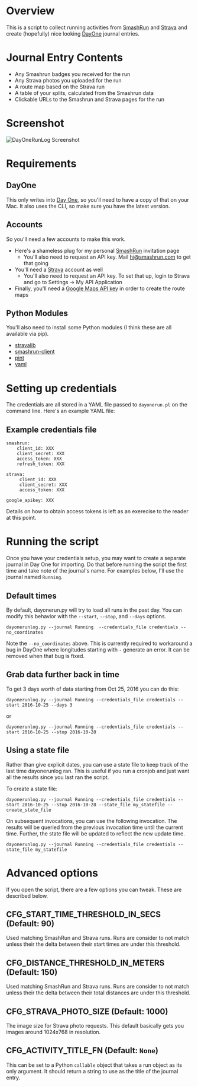 # Overview
This is a script to collect running activities from [SmashRun](http://smashrun.com) and [Strava](http://strava.com) and create (hopefully) nice looking [DayOne](http://dayoneapp.com) journal entries.

# Journal Entry Contents
   * Any Smashrun badges you received for the run
   * Any Strava photos you uploaded for the run
   * A route map based on the Strava run
   * A table of your splits, calculated from the Smashrun data
   * Clickable URLs to the Smashrun and Strava pages for the run

# Screenshot
![DayOneRunLog Screenshot](http://i.imgur.com/ZXqvu5D.png)

# Requirements
## DayOne
This only writes into [Day One](http://dayoneapp.com), so you'll need to have a copy of that on your Mac. It also uses the CLI, so make sure you have the latest version.

## Accounts
So you'll need a few accounts to make this work. 

   * Here's a shameless plug for my personal [SmashRun](http://smashrun.com/nall/invite) invitation page
      * You'll also need to request an API key. Mail [hi@smashrun.com](mailto:hi@smashrun.com) to get that going
   * You'll need a [Strava](http://www.strava.com) account as well
      * You'll also need to request an API key. To set that up, login to Strava and go to Settings -> My API Application
   * Finally, you'll need a [Google Maps API key](https://developers.google.com/maps/documentation/javascript/get-api-key) in order to create the route maps

## Python Modules
You'll also need to install some Python modules (I think these are all available via pip).

   * [stravalib](https://github.com/hozn/stravalib)
   * [smashrun-client](https://github.com/campbellr/smashrun-client)
   * [pint](https://github.com/hgrecco/pint)
   * [yaml](http://pyyaml.org/)

# Setting up credentials
The credentials are all stored in a YAML file passed to `dayonerun.pl` on the command line. Here's an example YAML file:

## Example credentials file
```
smashrun:
    client_id: XXX
    client_secret: XXX
    access_token: XXX
    refresh_token: XXX

strava:
     client_id: XXX
     client_secret: XXX
     access_token: XXX

google_apikey: XXX
```

Details on how to obtain access tokens is left as an exerecise to the reader at this point.

# Running the script
Once you have your credentials setup, you may want to create a separate journal in Day One for importing. Do that before running the script the first time and take note of the journal's name. For examples below, I'll use the journal named `Running`.

## Default times
By default, dayonerun.py will try to load all runs in the past day. You can modify this behavior with the `--start`, `--stop`, and `--days` options.

    dayonerunlog.py --journal Running  --credentials_file credentials --no_coordinates

Note the `--no_coordinates` above. This is currently required to workaround a bug in DayOne where longitudes starting with `-` generate an error. It can be removed when that bug is fixed.

## Grab data further back in time
To get 3 days worth of data starting from Oct 25, 2016 you can do this:

    dayonerunlog.py --journal Running --credentials_file credentials --start 2016-10-25 --days 3

or

    dayonerunlog.py --journal Running --credentials_file credentials --start 2016-10-25 --stop 2016-10-28
    
## Using a state file
Rather than give explicit dates, you can use a state file to keep track of the last time dayonerunlog ran. This is useful if you run a cronjob and just want all the results since you last ran the script.

To create a state file:

    dayonerunlog.py --journal Running --credentials_file credentials --start 2016-10-25 --stop 2016-10-28 --state_file my_statefile --create_state_file
    
On subsequent invocations, you can use the following invocation. The results will be queried from the previous invocation time until the current time. Further, the state file will be updated to reflect the new update time.

    dayonerunlog.py --journal Running --credentials_file credentials --state_file my_statefile

# Advanced options
If you open the script, there are a few options you can tweak. These are described below.

## CFG\_START\_TIME\_THRESHOLD\_IN\_SECS (Default: 90)
Used matching SmashRun and Strava runs. Runs are consider to not match unless their the delta between their start times are under this threshold.

## CFG\_DISTANCE\_THRESHOLD\_IN\_METERS (Default: 150)
Used matching SmashRun and Strava runs. Runs are consider to not match unless their the delta between their total distances are under this threshold.

## CFG\_STRAVA\_PHOTO\_SIZE (Default: 1000)
The image size for Strava photo requests. This default basically gets you images around 1024x768 in resolution.

## CFG\_ACTIVITY\_TITLE\_FN (Default: `None`)
This can be set to a Python `callable` object that takes a run object as its only argument. It should return a string to use as the title of the journal entry.
